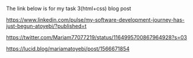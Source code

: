 The link below is for my task 3(html+css) blog post

https://www.linkedin.com/pulse/my-software-development-journey-has-just-begun-atoyebi/?published=t





https://twitter.com/Mariam77077219/status/1164995700867964928?s=03

https://lucid.blog/mariamatoyebi/post/1566671854
